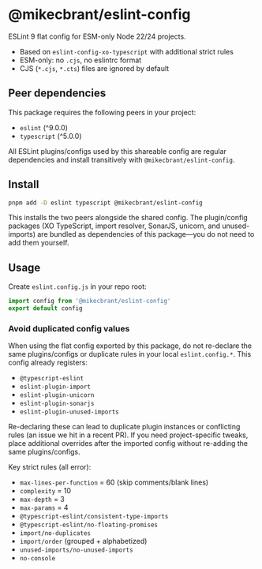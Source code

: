 # @mikecbrant/eslint-config

ESLint 9 flat config for ESM-only Node 22/24 projects.

- Based on `eslint-config-xo-typescript` with additional strict rules
- ESM-only: no `.cjs`, no eslintrc format
- CJS (`*.cjs`, `*.cts`) files are ignored by default

## Peer dependencies

This package requires the following peers in your project:

- `eslint` (^9.0.0)
- `typescript` (^5.0.0)

All ESLint plugins/configs used by this shareable config are regular dependencies and install transitively with `@mikecbrant/eslint-config`.

## Install

```bash
pnpm add -D eslint typescript @mikecbrant/eslint-config
```

This installs the two peers alongside the shared config. The plugin/config packages (XO TypeScript, import resolver, SonarJS, unicorn, and unused-imports) are bundled as dependencies of this package—you do not need to add them yourself.

## Usage

Create `eslint.config.js` in your repo root:

```js
import config from '@mikecbrant/eslint-config'
export default config
```

### Avoid duplicated config values

When using the flat config exported by this package, do not re-declare the same plugins/configs or duplicate rules in your local `eslint.config.*`. This config already registers:

- `@typescript-eslint`
- `eslint-plugin-import`
- `eslint-plugin-unicorn`
- `eslint-plugin-sonarjs`
- `eslint-plugin-unused-imports`

Re-declaring these can lead to duplicate plugin instances or conflicting rules (an issue we hit in a recent PR). If you need project-specific tweaks, place additional overrides after the imported config without re-adding the same plugins/configs.

Key strict rules (all error):

- `max-lines-per-function` = 60 (skip comments/blank lines)
- `complexity` = 10
- `max-depth` = 3
- `max-params` = 4
- `@typescript-eslint/consistent-type-imports`
- `@typescript-eslint/no-floating-promises`
- `import/no-duplicates`
- `import/order` (grouped + alphabetized)
- `unused-imports/no-unused-imports`
- `no-console`
